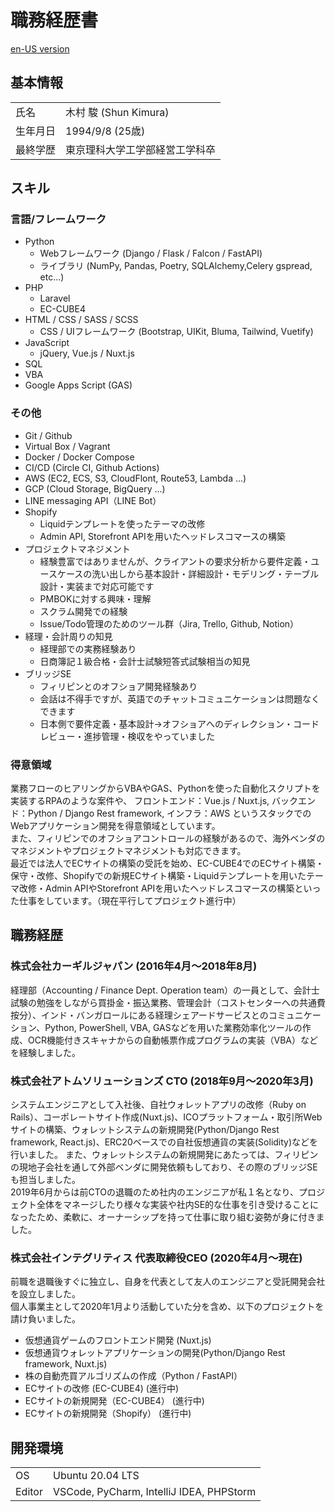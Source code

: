 # 職務経歴書
[en-US version](./README.en.md)

## 基本情報
| | |
|---|-----|
|氏名|木村 駿 (Shun Kimura)|
|生年月日| 1994/9/8 (25歳)|
|最終学歴|東京理科大学工学部経営工学科卒|

## スキル
### 言語/フレームワーク
- Python
  - Webフレームワーク (Django / Flask / Falcon / FastAPI)
  - ライブラリ (NumPy, Pandas, Poetry, SQLAlchemy,Celery  gspread,  etc...)
- PHP
  - Laravel
  - EC-CUBE4
- HTML / CSS / SASS / SCSS
  - CSS / UIフレームワーク (Bootstrap, UIKit, Bluma, Tailwind, Vuetify)
- JavaScript
  - jQuery, Vue.js / Nuxt.js
- SQL
- VBA
- Google Apps Script (GAS)

### その他
- Git / Github
- Virtual Box / Vagrant
- Docker / Docker Compose
- CI/CD (Circle CI, Github Actions)
- AWS (EC2, ECS, S3, CloudFlont, Route53, Lambda ...)
- GCP (Cloud Storage, BigQuery ...)
- LINE messaging API（LINE Bot）
- Shopify
  - Liquidテンプレートを使ったテーマの改修
  - Admin API, Storefront APIを用いたヘッドレスコマースの構築
- プロジェクトマネジメント
  - 経験豊富ではありませんが、クライアントの要求分析から要件定義・ユースケースの洗い出しから基本設計・詳細設計・モデリング・テーブル設計・実装まで対応可能です
  - PMBOKに対する興味・理解
  - スクラム開発での経験
  - Issue/Todo管理のためのツール群（Jira, Trello, Github, Notion）
- 経理・会計周りの知見
  - 経理部での実務経験あり
  - 日商簿記１級合格・会計士試験短答式試験相当の知見
- ブリッジSE
  - フィリピンとのオフショア開発経験あり
  - 会話は不得手ですが、英語でのチャットコミュニケーションは問題なくできます
  - 日本側で要件定義・基本設計→オフショアへのディレクション・コードレビュー・進捗管理・検収をやっていました

### 得意領域
業務フローのヒアリングからVBAやGAS、Pythonを使った自動化スクリプトを実装するRPAのような案件や、
フロントエンド：Vue.js / Nuxt.js, バックエンド：Python / Django Rest framework, インフラ：AWS
というスタックでのWebアプリケーション開発を得意領域としています。<br>
また、フィリピンでのオフショアコントロールの経験があるので、海外ベンダのマネジメントやプロジェクトマネジメントも対応できます。<br>
最近では法人でECサイトの構築の受託を始め、EC-CUBE4でのECサイト構築・保守・改修、Shopifyでの新規ECサイト構築・Liquidテンプレートを用いたテーマ改修・Admin APIやStorefront APIを用いたヘッドレスコマースの構築といった仕事をしています。（現在平行してプロジェクト進行中）


## 職務経歴
### 株式会社カーギルジャパン (2016年4月〜2018年8月)
経理部（Accounting / Finance Dept. Operation team）の一員として、会計士試験の勉強をしながら買掛金・振込業務、管理会計（コストセンターへの共通費按分）、インド・バンガロールにある経理シェアードサービスとのコミュニケーション、Python, PowerShell, VBA, GASなどを用いた業務効率化ツールの作成、OCR機能付きスキャナからの自動帳票作成プログラムの実装（VBA）などを経験しました。

### 株式会社アトムソリューションズ CTO (2018年9月〜2020年3月)
システムエンジニアとして入社後、自社ウォレットアプリの改修（Ruby on Rails）、コーポレートサイト作成(Nuxt.js)、ICOプラットフォーム・取引所Webサイトの構築、ウォレットシステムの新規開発(Python/Django Rest framework, React.js)、ERC20ベースでの自社仮想通貨の実装(Solidity)などを行いました。
また、ウォレットシステムの新規開発にあたっては、フィリピンの現地子会社を通して外部ベンダに開発依頼もしており、その際のブリッジSEも担当しました。<br>
2019年6月からは前CTOの退職のため社内のエンジニアが私１名となり、プロジェクト全体をマネージしたり様々な実装や社内SE的な仕事を引き受けることになったため、柔軟に、オーナーシップを持って仕事に取り組む姿勢が身に付きました。

### 株式会社インテグリティス 代表取締役CEO (2020年4月〜現在)
前職を退職後すぐに独立し、自身を代表として友人のエンジニアと受託開発会社を設立しました。<br>
個人事業主として2020年1月より活動していた分を含め、以下のプロジェクトを請け負いました。
- 仮想通貨ゲームのフロントエンド開発 (Nuxt.js)
- 仮想通貨ウォレットアプリケーションの開発(Python/Django Rest framework, Nuxt.js)
- 株の自動売買アルゴリズムの作成（Python / FastAPI）
- ECサイトの改修 (EC-CUBE4) (進行中)
- ECサイトの新規開発（EC-CUBE4） (進行中)
- ECサイトの新規開発（Shopify） (進行中)


## 開発環境
| | |
|---|-----|
|OS|Ubuntu 20.04 LTS|
|Editor| VSCode, PyCharm, IntelliJ IDEA, PHPStorm |